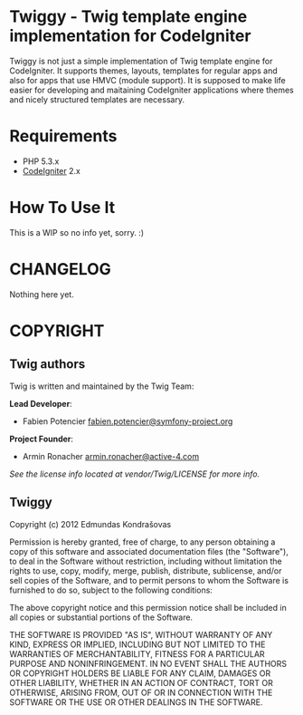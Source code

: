 # Twiggy - Twig template engine implementation for CodeIgniter

Twiggy is not just a simple implementation of Twig template engine for CodeIgniter. It supports themes, layouts, templates for regular apps and also for apps that use HMVC (module support). 
It is supposed to make life easier for developing and maitaining CodeIgniter applications where themes and nicely structured templates are necessary.

# Requirements

* PHP 5.3.x
* [CodeIgniter](http://codeigniter.com/) 2.x

# How To Use It

This is a WIP so no info yet, sorry. :)

# CHANGELOG

Nothing here yet.

# COPYRIGHT

## Twig authors

Twig is written and maintained by the Twig Team:

**Lead Developer**:

- Fabien Potencier <fabien.potencier@symfony-project.org>

**Project Founder**:

- Armin Ronacher <armin.ronacher@active-4.com>

*See the license info located at vendor/Twig/LICENSE for more info.*

## Twiggy

Copyright (c) 2012 Edmundas Kondrašovas

Permission is hereby granted, free of charge, to any person obtaining a copy 
of this software and associated documentation files (the "Software"), to deal 
in the Software without restriction, including without limitation the rights 
to use, copy, modify, merge, publish, distribute, sublicense, and/or sell 
copies of the Software, and to permit persons to whom the Software is 
furnished to do so, subject to the following conditions:

The above copyright notice and this permission notice shall be included in 
all copies or substantial portions of the Software.

THE SOFTWARE IS PROVIDED "AS IS", WITHOUT WARRANTY OF ANY KIND, EXPRESS OR 
IMPLIED, INCLUDING BUT NOT LIMITED TO THE WARRANTIES OF MERCHANTABILITY, 
FITNESS FOR A PARTICULAR PURPOSE AND NONINFRINGEMENT. IN NO EVENT SHALL THE 
AUTHORS OR COPYRIGHT HOLDERS BE LIABLE FOR ANY CLAIM, DAMAGES OR OTHER 
LIABILITY, WHETHER IN AN ACTION OF CONTRACT, TORT OR OTHERWISE, ARISING FROM, 
OUT OF OR IN CONNECTION WITH THE SOFTWARE OR THE USE OR OTHER DEALINGS IN 
THE SOFTWARE.